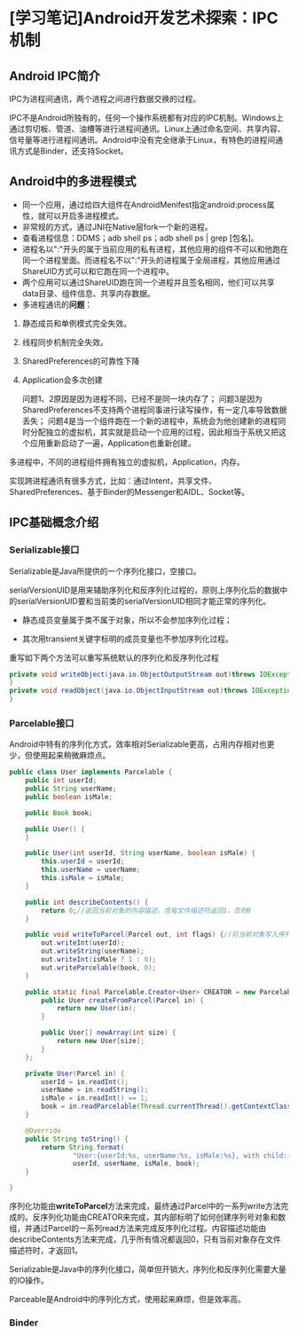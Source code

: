 # [学习笔记]Android开发艺术探索：IPC机制



## Android IPC简介

IPC为进程间通讯，两个进程之间进行数据交换的过程。

IPC不是Android所独有的，任何一个操作系统都有对应的IPC机制。Windows上通过剪切板、管道、油槽等进行进程间通讯。Linux上通过命名空间、共享内容、信号量等进行进程间通讯。Android中没有完全继承于Linux，有特色的进程间通讯方式是Binder，还支持Socket。

## Android中的多进程模式

- 同一个应用，通过给四大组件在AndroidMenifest指定android:process属性，就可以开启多进程模式。
- 非常规的方式，通过JNI在Native层fork一个新的进程。
- 查看进程信息：DDMS；adb shell ps；adb shell ps | grep [包名]。
- 进程名以":"开头的属于当前应用的私有进程，其他应用的组件不可以和他跑在同一个进程里面。而进程名不以":"开头的进程属于全局进程，其他应用通过ShareUID方式可以和它跑在同一个进程中。
- 两个应用可以通过ShareUID跑在同一个进程并且签名相同，他们可以共享data目录、组件信息、共享内存数据。
- 多进程通讯的**问题**：

1. 静态成员和单例模式完全失效。

2. 线程同步机制完全失效。

3. SharedPreferences的可靠性下降

4. Application会多次创建

   问题1、2原因是因为进程不同，已经不是同一块内存了；
   问题3是因为SharedPreferences不支持两个进程同事进行读写操作，有一定几率导致数据丢失；
   问题4是当一个组件跑在一个新的进程中，系统会为他创建新的进程同时分配独立的虚拟机，其实就是启动一个应用的过程，因此相当于系统又把这个应用重新启动了一遍，Application也重新创建。

多进程中，不同的进程组件拥有独立的虚拟机，Application，内存。

实现跨进程通讯有很多方式，比如：通过Intent，共享文件、SharedPreferences、基于Binder的Messenger和AIDL、Socket等。

## IPC基础概念介绍

### Serializable接口

Serializable是Java所提供的一个序列化接口，空接口。

serialVersionUID是用来辅助序列化和反序列化过程的，原则上序列化后的数据中的serialVersionUID要和当前类的serialVersionUID相同才能正常的序列化。

- 静态成员变量属于类不属于对象，所以不会参加序列化过程；

- 其次用transient关键字标明的成员变量也不参加序列化过程。

重写如下两个方法可以重写系统默认的序列化和反序列化过程

```Java
private void writeObject(java.io.ObjectOutputStream out)throws IOException{
}
private void readObject(java.io.ObjectInputStream out)throws IOException,ClassNotFoundException{
}
```



### Parcelable接口

Android中特有的序列化方式，效率相对Serializable更高，占用内存相对也更少，但使用起来稍微麻烦点。

```java
public class User implements Parcelable {
    public int userId;
    public String userName;
    public boolean isMale;

    public Book book;

    public User() {
    }

    public User(int userId, String userName, boolean isMale) {
        this.userId = userId;
        this.userName = userName;
        this.isMale = isMale;
    }

    public int describeContents() {
        return 0;//返回当前对象的内容描述，含有文件描述符返回1，否则0
    }

    public void writeToParcel(Parcel out, int flags) {//将当前对象写入序列号结构中
        out.writeInt(userId);
        out.writeString(userName);
        out.writeInt(isMale ? 1 : 0);
        out.writeParcelable(book, 0);
    }

    public static final Parcelable.Creator<User> CREATOR = new Parcelable.Creator<User>() {
        public User createFromParcel(Parcel in) {
            return new User(in);
        }

        public User[] newArray(int size) {
            return new User[size];
        }
    };

    private User(Parcel in) {
        userId = in.readInt();
        userName = in.readString();
        isMale = in.readInt() == 1;
        book = in.readParcelable(Thread.currentThread().getContextClassLoader());
    }

    @Override
    public String toString() {
        return String.format(
                "User:{userId:%s, userName:%s, isMale:%s}, with child:{%s}",
                userId, userName, isMale, book);
    }

}
```

序列化功能由**writeToParcel**方法来完成，最终通过Parcel中的一系列write方法完成的。反序列化功能由CREATOR来完成，其内部标明了如何创建序列号对象和数组，并通过Parcel的一系列read方法来完成反序列化过程。内容描述功能由describeContents方法来完成，几乎所有情况都返回0，只有当前对象存在文件描述符时，才返回1。

Serializable是Java中的序列化接口，简单但开销大，序列化和反序列化需要大量的IO操作。

Parceable是Android中的序列化方式，使用起来麻烦，但是效率高。

### Binder





















